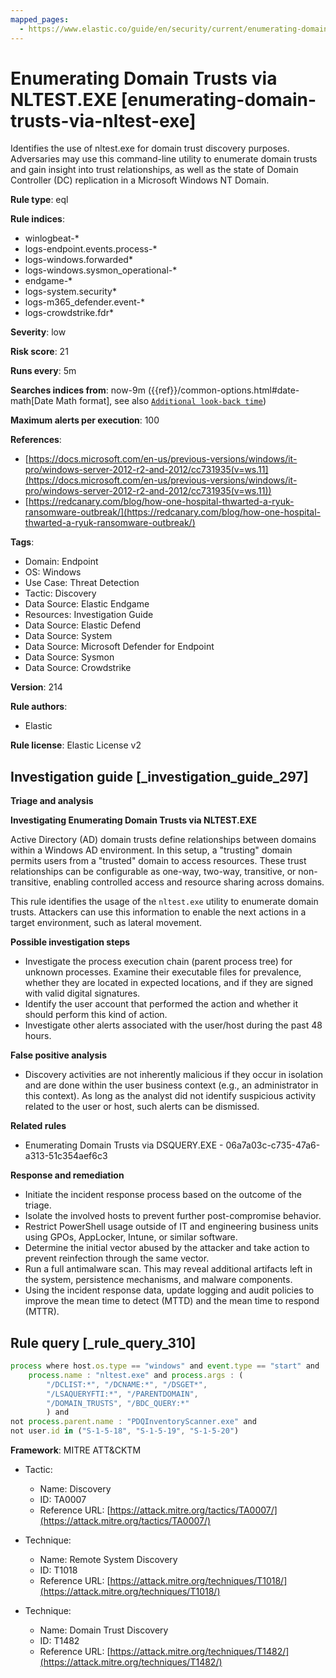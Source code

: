 ```yaml
---
mapped_pages:
  - https://www.elastic.co/guide/en/security/current/enumerating-domain-trusts-via-nltest-exe.html
---
```


# Enumerating Domain Trusts via NLTEST.EXE [enumerating-domain-trusts-via-nltest-exe]

Identifies the use of nltest.exe for domain trust discovery purposes. Adversaries may use this command-line utility to enumerate domain trusts and gain insight into trust relationships, as well as the state of Domain Controller (DC) replication in a Microsoft Windows NT Domain.

**Rule type**: eql

**Rule indices**:

* winlogbeat-*
* logs-endpoint.events.process-*
* logs-windows.forwarded*
* logs-windows.sysmon_operational-*
* endgame-*
* logs-system.security*
* logs-m365_defender.event-*
* logs-crowdstrike.fdr*

**Severity**: low

**Risk score**: 21

**Runs every**: 5m

**Searches indices from**: now-9m ({{ref}}/common-options.html#date-math[Date Math format], see also [`Additional look-back time`](docs-content://solutions/security/detect-and-alert/create-detection-rule.md#rule-schedule))

**Maximum alerts per execution**: 100

**References**:

* [https://docs.microsoft.com/en-us/previous-versions/windows/it-pro/windows-server-2012-r2-and-2012/cc731935(v=ws.11](https://docs.microsoft.com/en-us/previous-versions/windows/it-pro/windows-server-2012-r2-and-2012/cc731935(v=ws.11))
* [https://redcanary.com/blog/how-one-hospital-thwarted-a-ryuk-ransomware-outbreak/](https://redcanary.com/blog/how-one-hospital-thwarted-a-ryuk-ransomware-outbreak/)

**Tags**:

* Domain: Endpoint
* OS: Windows
* Use Case: Threat Detection
* Tactic: Discovery
* Data Source: Elastic Endgame
* Resources: Investigation Guide
* Data Source: Elastic Defend
* Data Source: System
* Data Source: Microsoft Defender for Endpoint
* Data Source: Sysmon
* Data Source: Crowdstrike

**Version**: 214

**Rule authors**:

* Elastic

**Rule license**: Elastic License v2

## Investigation guide [_investigation_guide_297]

**Triage and analysis**

**Investigating Enumerating Domain Trusts via NLTEST.EXE**

Active Directory (AD) domain trusts define relationships between domains within a Windows AD environment. In this setup, a "trusting" domain permits users from a "trusted" domain to access resources. These trust relationships can be configurable as one-way, two-way, transitive, or non-transitive, enabling controlled access and resource sharing across domains.

This rule identifies the usage of the `nltest.exe` utility to enumerate domain trusts. Attackers can use this information to enable the next actions in a target environment, such as lateral movement.

**Possible investigation steps**

* Investigate the process execution chain (parent process tree) for unknown processes. Examine their executable files for prevalence, whether they are located in expected locations, and if they are signed with valid digital signatures.
* Identify the user account that performed the action and whether it should perform this kind of action.
* Investigate other alerts associated with the user/host during the past 48 hours.

**False positive analysis**

* Discovery activities are not inherently malicious if they occur in isolation and are done within the user business context (e.g., an administrator in this context). As long as the analyst did not identify suspicious activity related to the user or host, such alerts can be dismissed.

**Related rules**

* Enumerating Domain Trusts via DSQUERY.EXE - 06a7a03c-c735-47a6-a313-51c354aef6c3

**Response and remediation**

* Initiate the incident response process based on the outcome of the triage.
* Isolate the involved hosts to prevent further post-compromise behavior.
* Restrict PowerShell usage outside of IT and engineering business units using GPOs, AppLocker, Intune, or similar software.
* Determine the initial vector abused by the attacker and take action to prevent reinfection through the same vector.
* Run a full antimalware scan. This may reveal additional artifacts left in the system, persistence mechanisms, and malware components.
* Using the incident response data, update logging and audit policies to improve the mean time to detect (MTTD) and the mean time to respond (MTTR).


## Rule query [_rule_query_310]

```js
process where host.os.type == "windows" and event.type == "start" and
    process.name : "nltest.exe" and process.args : (
        "/DCLIST:*", "/DCNAME:*", "/DSGET*",
        "/LSAQUERYFTI:*", "/PARENTDOMAIN",
        "/DOMAIN_TRUSTS", "/BDC_QUERY:*"
        ) and
not process.parent.name : "PDQInventoryScanner.exe" and
not user.id in ("S-1-5-18", "S-1-5-19", "S-1-5-20")
```

**Framework**: MITRE ATT&CKTM

* Tactic:

    * Name: Discovery
    * ID: TA0007
    * Reference URL: [https://attack.mitre.org/tactics/TA0007/](https://attack.mitre.org/tactics/TA0007/)

* Technique:

    * Name: Remote System Discovery
    * ID: T1018
    * Reference URL: [https://attack.mitre.org/techniques/T1018/](https://attack.mitre.org/techniques/T1018/)

* Technique:

    * Name: Domain Trust Discovery
    * ID: T1482
    * Reference URL: [https://attack.mitre.org/techniques/T1482/](https://attack.mitre.org/techniques/T1482/)



